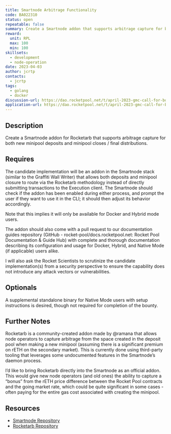 ```yaml
---
title: Smartnode Arbitrage Functionality
code: BA022310
status: open
repeatable: false
summary: Create a Smartnode addon that supports arbitrage capture for both new minipool deposits and minipool closes / final distributions.
reward:
  unit: RPL
  max: 100
  min: 100
skillsets:
  - development
  - node-operation
date: 2023-04-03
author: jcrtp
contacts:
  - jcrtp
tags: 
  - golang
  - docker
discussion-url: https://dao.rocketpool.net/t/april-2023-gmc-call-for-bounty-applications-deadline-is-april-15th/1637/12
application-url: https://dao.rocketpool.net/t/april-2023-gmc-call-for-bounty-applications-deadline-is-april-15th/1637/12
---
```


## Description

Create a Smartnode addon for Rocketarb that supports arbitrage capture for both new minipool deposits and minipool closes / final distributions.

## Requires

The candidate implementation will be an addon in the Smartnode stack (similar to the Graffiti Wall Writer) that allows both deposits and minipool closure to route via the Rocketarb methodology instead of directly submitting transactions to the Execution client. The Smartnode should check if the addon has been enabled during either process, and prompt the user if they want to use it in the CLI; it should then adjust its behavior accordingly.

Note that this implies it will only be available for Docker and Hybrid mode users.

The addon should also come with a pull request to our documentation guides repository (GitHub - rocket-pool/docs.rocketpool.net: Rocket Pool Documentation & Guide Hub) with complete and thorough documentation describing its configuration and usage for Docker, Hybrid, and Native Mode (if applicable) users alike.

I will also ask the Rocket Scientists to scrutinize the candidate implementation(s) from a security perspective to ensure the capability does not introduce any attack vectors or vulnerabilities.

## Optionals

A supplemental standalone binary for Native Mode users with setup instructions is desired, though not required for completion of the bounty.

## Further Notes

Rocketarb is a community-created addon made by @ramana that allows node operators to capture arbitrage from the space created in the deposit pool when making a new minipool (assuming there is a significant premium on rETH on the secondary market). This is currently done using third-party tooling that leverages some undocumented features in the Smartnode’s daemon process.

I’d like to bring Rocketarb directly into the Smartnode as an official addon. This would give new node operators (and old ones) the ability to capture a “bonus” from the rETH price difference between the Rocket Pool contracts and the going market rate, which could be quite significant in some cases - often paying for the entire gas cost associated with creating the minipool.

## Resources
* [Smartnode Repository](https://github.com/rocket-pool/smartnode/)
* [Rocketarb Repository](https://github.com/xrchz/rocketarb/)